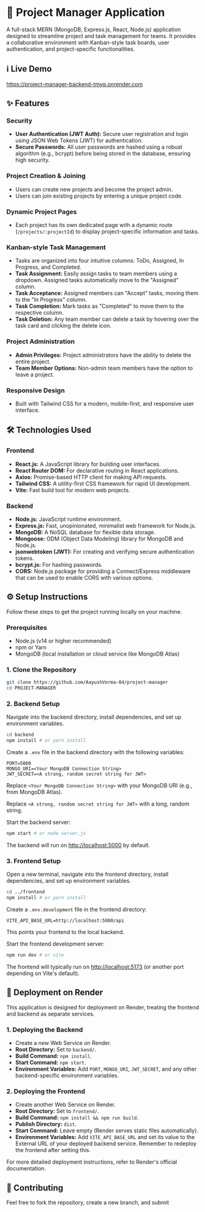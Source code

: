 # 🚀 Project Manager Application

A full-stack MERN (MongoDB, Express.js, React, Node.js) application designed to streamline project and task management for teams. It provides a collaborative environment with Kanban-style task boards, user authentication, and project-specific functionalities.

## ℹ️ Live Demo
https://project-manager-backend-tmyq.onrender.com

## ✨ Features

### Security
- **User Authentication (JWT Auth):** Secure user registration and login using JSON Web Tokens (JWT) for authentication.
- **Secure Passwords:** All user passwords are hashed using a robust algorithm (e.g., bcrypt) before being stored in the database, ensuring high security.

### Project Creation & Joining
- Users can create new projects and become the project admin.
- Users can join existing projects by entering a unique project code.

### Dynamic Project Pages
- Each project has its own dedicated page with a dynamic route (`/projects/:projectId`) to display project-specific information and tasks.

### Kanban-style Task Management
- Tasks are organized into four intuitive columns: ToDo, Assigned, In Progress, and Completed.
- **Task Assignment:** Easily assign tasks to team members using a dropdown. Assigned tasks automatically move to the "Assigned" column.
- **Task Acceptance:** Assigned members can "Accept" tasks, moving them to the "In Progress" column.
- **Task Completion:** Mark tasks as "Completed" to move them to the respective column.
- **Task Deletion:** Any team member can delete a task by hovering over the task card and clicking the delete icon.

### Project Administration
- **Admin Privileges:** Project administrators have the ability to delete the entire project.
- **Team Member Options:** Non-admin team members have the option to leave a project.

### Responsive Design
- Built with Tailwind CSS for a modern, mobile-first, and responsive user interface.

## 🛠️ Technologies Used

### Frontend
- **React.js:** A JavaScript library for building user interfaces.
- **React Router DOM:** For declarative routing in React applications.
- **Axios:** Promise-based HTTP client for making API requests.
- **Tailwind CSS:** A utility-first CSS framework for rapid UI development.
- **Vite:** Fast build tool for modern web projects.

### Backend
- **Node.js:** JavaScript runtime environment.
- **Express.js:** Fast, unopinionated, minimalist web framework for Node.js.
- **MongoDB:** A NoSQL database for flexible data storage.
- **Mongoose:** ODM (Object Data Modeling) library for MongoDB and Node.js.
- **jsonwebtoken (JWT):** For creating and verifying secure authentication tokens.
- **bcrypt.js:** For hashing passwords.
- **CORS:** Node.js package for providing a Connect/Express middleware that can be used to enable CORS with various options.

## ⚙️ Setup Instructions

Follow these steps to get the project running locally on your machine.

### Prerequisites
- Node.js (v14 or higher recommended)
- npm or Yarn
- MongoDB (local installation or cloud service like MongoDB Atlas)

### 1. Clone the Repository
```sh
git clone https://github.com/AayushVerma-04/project-manager
cd PROJECT-MANAGER
```

### 2. Backend Setup
Navigate into the backend directory, install dependencies, and set up environment variables.

```sh
cd backend
npm install # or yarn install
```

Create a `.env` file in the backend directory with the following variables:

```
PORT=5000
MONGO_URI=<Your MongoDB Connection String>
JWT_SECRET=<A strong, random secret string for JWT>
```

Replace `<Your MongoDB Connection String>` with your MongoDB URI (e.g., from MongoDB Atlas).

Replace `<A strong, random secret string for JWT>` with a long, random string.

Start the backend server:

```sh
npm start # or node server.js
```

The backend will run on [http://localhost:5000](http://localhost:5000) by default.

### 3. Frontend Setup
Open a new terminal, navigate into the frontend directory, install dependencies, and set up environment variables.

```sh
cd ../frontend
npm install # or yarn install
```

Create a `.env.development` file in the frontend directory:

```
VITE_API_BASE_URL=http://localhost:5000/api
```

This points your frontend to the local backend.

Start the frontend development server:

```sh
npm run dev # or vite
```

The frontend will typically run on [http://localhost:5173](http://localhost:5173) (or another port depending on Vite's default).

## 🚀 Deployment on Render

This application is designed for deployment on Render, treating the frontend and backend as separate services.

### 1. Deploying the Backend
- Create a new Web Service on Render.
- **Root Directory:** Set to `backend/`.
- **Build Command:** `npm install`.
- **Start Command:** `npm start`.
- **Environment Variables:** Add `PORT`, `MONGO_URI`, `JWT_SECRET`, and any other backend-specific environment variables.

### 2. Deploying the Frontend
- Create another Web Service on Render.
- **Root Directory:** Set to `frontend/`.
- **Build Command:** `npm install && npm run build`.
- **Publish Directory:** `dist`.
- **Start Command:** Leave empty (Render serves static files automatically).
- **Environment Variables:** Add `VITE_API_BASE_URL` and set its value to the External URL of your deployed backend service. Remember to redeploy the frontend after setting this.

For more detailed deployment instructions, refer to Render's official documentation.

## 🤝 Contributing

Feel free to fork the repository, create a new branch, and submit
